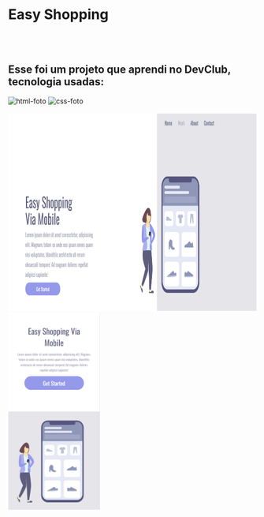 <h1>Easy Shopping</h1>
<br>
<br>
<h2>Esse foi um projeto que aprendi no DevClub, tecnologia usadas:</h2>
<img src="https://img.shields.io/badge/HTML-239120?style=for-the-badge&logo=html5&logoColor=white" alt="html-foto" /> <img src="https://img.shields.io/badge/CSS3-1572B6?style=for-the-badge&logo=css3&logoColor=white" alt="css-foto">
<br>
<br>
<img height="400px"; src="https://github.com/GabrielSNasc/Resposividade-css-Projeto2-devclub-full-stack/blob/master/assets/pc.png?raw=true" /> <img height="400px"; src="https://github.com/GabrielSNasc/Resposividade-css-Projeto2-devclub-full-stack/blob/master/assets/mobile.png?raw=true">
